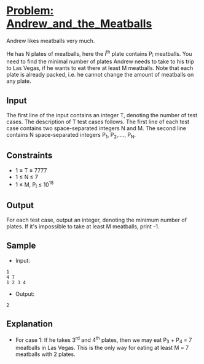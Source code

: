 # [Problem: Andrew_and_the_Meatballs](https://www.codechef.com/problems/AMMEAT)

Andrew likes meatballs very much.

He has N plates of meatballs, here the i<sup>th</sup> plate contains P<sub>i</sub> meatballs. You need to find the minimal number of plates Andrew needs to take to his trip to Las Vegas, if he wants to eat there at least M meatballs. Note that each plate is already packed, i.e. he cannot change the amount of meatballs on any plate.

## Input

The first line of the input contains an integer T, denoting the number of test cases. The description of T test cases follows. The first line of each test case contains two space-separated integers N and M. The second line contains N space-separated integers P<sub>1</sub>, P<sub>2</sub>,...., P<sub>N</sub>.

## Constraints

- 1 ≤ T ≤ 7777
- 1 ≤ N ≤ 7
- 1 ≤ M, P<sub>i</sub> ≤ 10<sup>18</sup>

## Output

For each test case, output an integer, denoting the minimum number of plates. If it's impossible to take at least M meatballs, print -1.

## Sample

- Input:
```
1
4 7
1 2 3 4
```

- Output:
```
2
```

## Explanation

- For case 1: If he takes 3<sup>rd</sup> and 4<sup>th</sup> plates, then we may eat P<sub>3</sub> + P<sub>4</sub> = 7 meatballs in Las Vegas. This is the only way for eating at least M = 7 meatballs with 2 plates.

